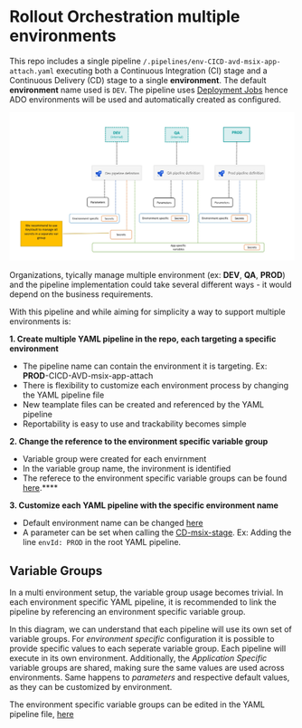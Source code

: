 # Rollout Orchestration multiple environments

This repo includes a single pipeline `/.pipelines/env-CICD-avd-msix-app-attach.yaml` executing both a Continuous Integration (CI) stage and a Continuous Delivery (CD) stage to a single **environment**. The default **environment** name used is `DEV`.
The pipeline uses [Deployment Jobs](https://docs.microsoft.com/en-us/azure/devops/pipelines/process/deployment-jobs?view=azure-devops) hence ADO environments will be used and automatically created as configured.

<img src="images/variable_groups_multiple_environments.jpg" alt="Multiple Environments with Variable Groups">

Organizations, tyically manage multiple environment (ex: **DEV**, **QA**, **PROD**) and the pipeline implementation could take several different ways - it would depend on the business requirements.

With this pipeline and while aiming for simplicity a way to support multiple environments is:

**1. Create multiple YAML pipeline in the repo, each targeting a specific environment**
  
  - The pipeline name can contain the environment it is targeting. Ex: **PROD**-CICD-AVD-msix-app-attach
  - There is flexibility to customize each environment process by changing the YAML pipeline file
  - New teamplate files can be created and referenced by the YAML pipeline
  - Reportability is easy to use and trackability becomes simple

**2. Change the reference to the environment specific variable group**

  - Variable group were created for each envirnment
  - In the variable group name, the invironment is identified
  - The referece to the environment specific variable groups can be found [here](https://github.com/joalmeid/avd-app-attach-ops/blob/mvp1/.pipelines/env-CICD-avd-msix-app-attach.yml#L61).****

**3. Customize each YAML pipeline with the specific environment name**

  - Default environment name can be changed [here](https://github.com/joalmeid/avd-app-attach-ops/blob/mvp1/.pipelines/templates/CD-msix-stage.yaml#L5)
  - A parameter can be set when calling the [CD-msix-stage](https://github.com/joalmeid/avd-app-attach-ops/blob/mvp1/.pipelines/env-CICD-avd-msix-app-attach.yml#L103). Ex: Adding the line `envId: PROD` in the root YAML pipeline.

## Variable Groups

In a multi environment setup, the variable group usage becomes trivial. In each environment specific YAML pipeline, it is recommended to link the pipeline by referencing an environment specific variable group.

In this diagram, we can understand that each pipeline will use its own set of variable groups. For *environment specific* configuration it is possible to provide specific values to each seperate variable group. Each pipeline will execute in its own environment.
Additionally, the *Application Specific* variable groups are shared, making sure the same values are used across environments. Same happens to *parameters* and respective default values, as they can be customized by environment.

The environment specific variable groups can be edited in the YAML pipeline file, [here](https://github.com/joalmeid/avd-app-attach-ops/blob/mvp1/.pipelines/env-CICD-avd-msix-app-attach.yml#L61)
